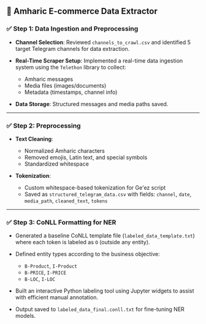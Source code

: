 ## 📄 Amharic E-commerce Data Extractor

### ✅ Step 1: Data Ingestion and Preprocessing

* **Channel Selection**: Reviewed `channels_to_crawl.csv` and identified 5 target Telegram channels for data extraction.
* **Real-Time Scraper Setup**: Implemented a real-time data ingestion system using the `Telethon` library to collect:

  * Amharic messages
  * Media files (images/documents)
  * Metadata (timestamps, channel info)
* **Data Storage**: Structured messages and media paths saved.

---

### ✅ Step 2: Preprocessing

* **Text Cleaning**:

  * Normalized Amharic characters
  * Removed emojis, Latin text, and special symbols
  * Standardized whitespace
* **Tokenization**:

  * Custom whitespace-based tokenization for Ge'ez script
  * Saved as `structured_telegram_data.csv` with fields: `channel`, `date`, `media_path`, `cleaned_text`, `tokens`

---

### ✅ Step 3: CoNLL Formatting for NER

* Generated a baseline CoNLL template file (`labeled_data_template.txt`) where each token is labeled as `O` (outside any entity).
* Defined entity types according to the business objective:

  * `B-Product`, `I-Product`
  * `B-PRICE`, `I-PRICE`
  * `B-LOC`, `I-LOC`
* Built an interactive Python labeling tool using Jupyter widgets to assist with efficient manual annotation.
* Output saved to `labeled_data_final.conll.txt` for fine-tuning NER models.

